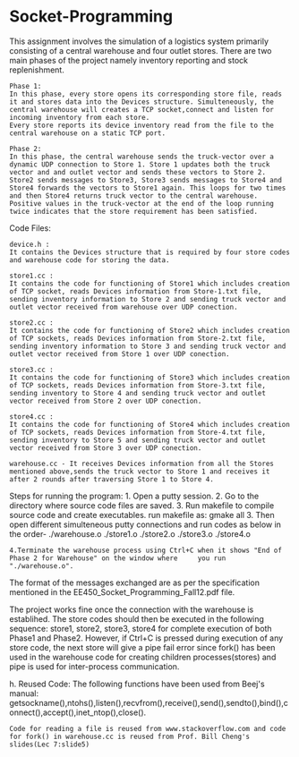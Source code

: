 Socket-Programming
==================

This assignment involves the simulation of a logistics system primarily consisting of a central warehouse and four outlet stores. There are two main phases of the project namely inventory reporting and stock replenishment.

	Phase 1:
	In this phase, every store opens its corresponding store file, reads it and stores data into the Devices structure. Simulteneously, the central warehouse will creates a TCP socket,connect and listen for incoming inventory from each store.
	Every store reports its device inventory read from the file to the central warehouse on a static TCP port.	 
	
	Phase 2:	 
	In this phase, the central warehouse sends the truck-vector over a dynamic UDP connection to Store 1. Store 1 updates both the truck vector and and outlet vector and sends these vectors to Store 2. Store2 sends messages to Store3, Store3 sends messages to Store4 and Store4 forwards the vectors to Store1 again. This loops for two times and then Store4 returns truck vector to the central warehouse. Positive values in the truck-vector at the end of the loop running twice indicates that the store requirement has been satisfied.	 
	 	
Code Files:
    
	device.h :
	It contains the Devices structure that is required by four store codes and warehouse code for storing the data.
	
	store1.cc :
	It contains the code for functioning of Store1 which includes creation of TCP socket, reads Devices information from Store-1.txt file, sending inventory information to Store 2 and sending truck vector and outlet vector received from warehouse over UDP conection.
	
	store2.cc :
	It contains the code for functioning of Store2 which includes creation of TCP sockets, reads Devices information from Store-2.txt file, sending inventory information to Store 3 and sending truck vector and outlet vector received from Store 1 over UDP conection.
	
	store3.cc :
	It contains the code for functioning of Store3 which includes creation of TCP sockets, reads Devices information from Store-3.txt file, sending inventory to Store 4 and sending truck vector and outlet vector received from Store 2 over UDP conection.
	
	store4.cc :
	It contains the code for functioning of Store4 which includes creation of TCP sockets, reads Devices information from Store-4.txt file, sending inventory to Store 5 and sending truck vector and outlet vector received from Store 3 over UDP conection.
	
	warehouse.cc - It receives Devices information from all the Stores mentioned above,sends the truck vector to Store 1 and receives it after 2 rounds after traversing Store 1 to Store 4. 		

Steps for running the program:
	1. Open a putty session. 
	2. Go to the directory where source code files are saved.
	3. Run makefile to compile source code and create executables.
	   run makefile as: gmake all
	3. Then open different simulteneous putty connections and run codes as below in the order-
		./warehouse.o
		./store1.o
		./store2.o
		./store3.o
		./store4.o
		
	4.Terminate the warehouse process using Ctrl+C when it shows "End of Phase 2 for Warehouse" on the window where 	you run "./warehouse.o".
	
The format of the messages exchanged are as per the specification mentioned in the EE450_Socket_Programming_Fall12.pdf file. 

The project works fine once the connection with the warehouse is establihed. The store codes should then be executed in the following sequence: store1, store2, store3, store4 for complete execution of both Phase1 and Phase2. However, if Ctrl+C is pressed during execution of any store code, the next store will give a pipe fail error since fork() has been used in the warehouse code for creating children processes(stores) and pipe is used for inter-process communication. 

h.  Reused Code:  The following functions have been used from Beej's manual:
	getsockname(),ntohs(),listen(),recvfrom(),receive(),send(),sendto(),bind(),connect(),accept(),inet_ntop(),close().
	
	Code for reading a file is reused from www.stackoverflow.com and code for fork() in warehouse.cc is reused from Prof. Bill Cheng's slides(Lec 7:slide5)
